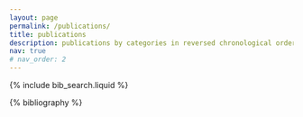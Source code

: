 ```yaml
---
layout: page
permalink: /publications/
title: publications
description: publications by categories in reversed chronological order. generated by jekyll-scholar.
nav: true
# nav_order: 2
---
```


<!-- _pages/publications.md -->

<!-- Bibsearch Feature -->

{% include bib_search.liquid %}

<div class="publications">

{% bibliography %}

</div>
